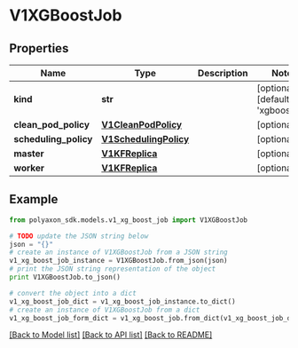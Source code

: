 # V1XGBoostJob


## Properties
Name | Type | Description | Notes
------------ | ------------- | ------------- | -------------
**kind** | **str** |  | [optional] [default to 'xgboostjob']
**clean_pod_policy** | [**V1CleanPodPolicy**](V1CleanPodPolicy.md) |  | [optional] 
**scheduling_policy** | [**V1SchedulingPolicy**](V1SchedulingPolicy.md) |  | [optional] 
**master** | [**V1KFReplica**](V1KFReplica.md) |  | [optional] 
**worker** | [**V1KFReplica**](V1KFReplica.md) |  | [optional] 

## Example

```python
from polyaxon_sdk.models.v1_xg_boost_job import V1XGBoostJob

# TODO update the JSON string below
json = "{}"
# create an instance of V1XGBoostJob from a JSON string
v1_xg_boost_job_instance = V1XGBoostJob.from_json(json)
# print the JSON string representation of the object
print V1XGBoostJob.to_json()

# convert the object into a dict
v1_xg_boost_job_dict = v1_xg_boost_job_instance.to_dict()
# create an instance of V1XGBoostJob from a dict
v1_xg_boost_job_form_dict = v1_xg_boost_job.from_dict(v1_xg_boost_job_dict)
```
[[Back to Model list]](../README.md#documentation-for-models) [[Back to API list]](../README.md#documentation-for-api-endpoints) [[Back to README]](../README.md)


